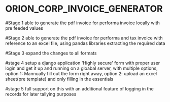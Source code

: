 # ORION_CORP_INVOICE_GENERATOR

#Stage 1
able to generate the pdf invoice for performa invoice locally with pre feeded values

#Stage 2
able to generate the pdf invoice for performa and tax invoice with reference to an excel file, using pandas libraries extracting the required data

#Stage 3
expand the changes to all formats

#stage 4
setup a django application 'Highly secure' form with proper user login and get it up and running on a gloabal server, with multiple options,
option 1: Mannually fill out the form right away,
option 2: upload an excel sheet(pre template) and only filling in the essentials

#stage 5 full support on this with an additional feature of logging in the records for later tallying purposes
